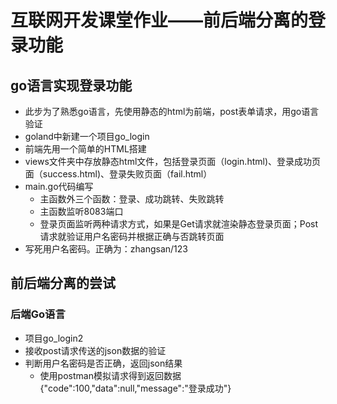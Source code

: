 # 互联网开发课堂作业——前后端分离的登录功能

## go语言实现登录功能
* 此步为了熟悉go语言，先使用静态的html为前端，post表单请求，用go语言验证
* goland中新建一个项目go_login
* 前端先用一个简单的HTML搭建
* views文件夹中存放静态html文件，包括登录页面（login.html)、登录成功页面（success.html)、登录失败页面（fail.html）
* main.go代码编写
  * 主函数外三个函数：登录、成功跳转、失败跳转
  * 主函数监听8083端口
  * 登录页面监听两种请求方式，如果是Get请求就渲染静态登录页面；Post请求就验证用户名密码并根据正确与否跳转页面
* 写死用户名密码。正确为：zhangsan/123

## 前后端分离的尝试
### 后端Go语言
* 项目go_login2
* 接收post请求传送的json数据的验证
* 判断用户名密码是否正确，返回json结果
  * 使用postman模拟请求得到返回数据{"code":100,"data":null,"message":"登录成功"}
